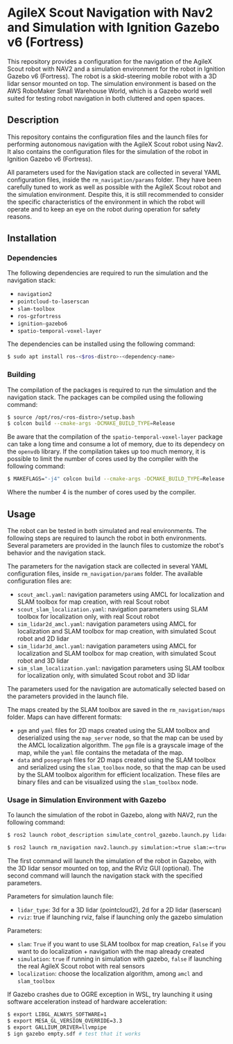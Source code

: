 # AgileX Scout Navigation with Nav2 and Simulation with Ignition Gazebo v6 (Fortress)

This repository provides a configuration for the navigation of the AgileX Scout robot with NAV2 and a 
simulation environment for the robot in Ignition Gazebo v6 (Fortress). The robot is a skid-steering mobile robot
with a 3D lidar sensor mounted on top. The simulation environment is based on the AWS RoboMaker Small Warehouse World,
which is a Gazebo world well suited for testing robot navigation in both cluttered and open spaces.

## Description

This repository contains the configuration files and the launch files for performing autonomous navigation with
the AgileX Scout robot using Nav2. It also contains the configuration files for the simulation of the robot in Ignition Gazebo v6 (Fortress).

All parameters used for the Navigation stack are collected in several YAML configuration files, inside the `rm_navigation/params` folder.
They have been carefully tuned to work as well as possible with the AgileX Scout robot and the simulation environment.
Despite this, it is still recommended to consider the specific characteristics of the environment in which the robot will operate
and to keep an eye on the robot during operation for safety reasons.

## Installation

### Dependencies

The following dependencies are required to run the simulation and the navigation stack:
- `navigation2`
- `pointcloud-to-laserscan`
- `slam-toolbox`
- `ros-gzfortress`
- `ignition-gazebo6`
- `spatio-temporal-voxel-layer`

The dependencies can be installed using the following command:

```bash
$ sudo apt install ros-<$ros-distro>-<dependency-name>
```

### Building

The compilation of the packages is required to run the simulation and the navigation stack. The packages can be compiled 
using the following command:

```bash
$ source /opt/ros/<ros-distro>/setup.bash
$ colcon build --cmake-args -DCMAKE_BUILD_TYPE=Release
```

Be aware that the compilation of the `spatio-temporal-voxel-layer` package can take a long time and consume a lot of memory, due to
its dependecy on the `openvdb` library.
If the compilation takes up too much memory, it is possible to limit the number of cores used by the compiler with the following command:

```bash
$ MAKEFLAGS="-j4" colcon build --cmake-args -DCMAKE_BUILD_TYPE=Release
```

Where the number 4 is the number of cores used by the compiler.

## Usage

The robot can be tested in both simulated and real environments. The following steps are required to launch the robot in both environments.
Several parameters are provided in the launch files to customize the robot's behavior and the navigation stack.

The parameters for the navigation stack are collected in several YAML configuration files, inside `rm_navigation/params` folder.
The available configuration files are:
- `scout_amcl.yaml`: navigation parameters using AMCL for localization and SLAM toolbox for map creation, with real Scout robot
- `scout_slam_localization.yaml`: navigation parameters using SLAM toolbox for localization only, with real Scout robot
- `sim_lidar2d_amcl.yaml`: navigation parameters using AMCL for localization and SLAM toolbox for map creation, with simulated Scout robot and 2D lidar
- `sim_lidar3d_amcl.yaml`: navigation parameters using AMCL for localization and SLAM toolbox for map creation, with simulated Scout robot and 3D lidar
- `sim_slam_localization.yaml`: navigation parameters using SLAM toolbox for localization only, with simulated Scout robot and 3D lidar

The parameters used for the navigation are automatically selected based on the parameters provided in the launch file.

The maps created by the SLAM toolbox are saved in the `rm_navigation/maps` folder. Maps can have different formats:
- `pgm` and `yaml` files for 2D maps created using the SLAM toolbox and deserialized using the `map_server` node, so that the map can be
  used by the AMCL localization algorithm. The `pgm` file is a grayscale image of the map, while the `yaml` file contains the metadata of the map.
- `data` and `posegraph` files for 2D maps created using the SLAM toolbox and serialized using the `slam_toolbox` node, so that the map can be
  used by the SLAM toolbox algorithm for efficient localization. These files are binary files and can be visualized using the `slam_toolbox` node.

### Usage in Simulation Environment with Gazebo

To launch the simulation of the robot in Gazebo, along with NAV2, run the following command:

```bash
$ ros2 launch robot_description simulate_control_gazebo.launch.py lidar_type:=<3d|2d> rviz:=<true|false>

$ ros2 launch rm_navigation nav2.launch.py simulation:=true slam:=<true|false> localization:=<amcl|slam_toolbox>
```

The first command will launch the simulation of the robot in Gazebo, with the 3D lidar sensor mounted on top, and the RViz GUI (optional).
The second command will launch the navigation stack with the specified parameters.

Parameters for simulation launch file:
- `lidar_type`: 3d for a 3D lidar (pointcloud2), 2d for a 2D lidar (laserscan)
- `rviz`: true if launching rviz, false if launching only the gazebo simulation

Parameters:

- `slam`: `True` if you want to use SLAM toolbox for map creation, `False` if you want to do localization + navigation with the map already created
- `simulation`: `true` if running in simulation with gazebo, `false` if launching the real AgileX Scout robot with real sensors
- `localization`: choose the localization algorithm, among `amcl` and `slam_toolbox`

If Gazebo crashes due to OGRE exception in WSL, try launching it using software acceleration instead of hardware acceleration:
```bash
$ export LIBGL_ALWAYS_SOFTWARE=1
$ export MESA_GL_VERSION_OVERRIDE=3.3
$ export GALLIUM_DRIVER=llvmpipe
$ ign gazebo empty.sdf # test that it works
```